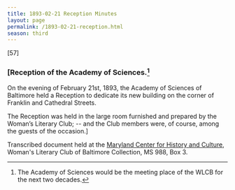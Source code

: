 ```yaml
---
title: 1893-02-21 Reception Minutes
layout: page
permalink: /1893-02-21-reception.html
season: third
---
```


<style>
    .container{
        font-size:1.4em;
    }
</style>
[57] 

### [Reception of the Academy of Sciences.[^Clubroom]

[^Clubroom]: The Academy of Sciences would be the meeting place of the WLCB for the next two decades.

On the evening of February 21st, 1893, the Academy of Sciences of Baltimore held a Reception to dedicate its new building on the corner of Franklin and Cathedral Streets.

The Reception was held in the large room furnished and prepared by the Woman’s Literary Club; -- and the Club members were, of course, among the guests of the occasion.]


Transcribed document held at the [Maryland Center for History and Culture](http://mdhs.org/), Woman's Literary Club of Baltimore Collection, MS 988, Box 3. 